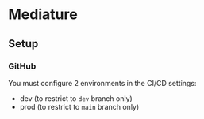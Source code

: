 # Mediature

## Setup

### GitHub

You must configure 2 environments in the CI/CD settings:

- dev (to restrict to `dev` branch only)
- prod (to restrict to `main` branch only)
